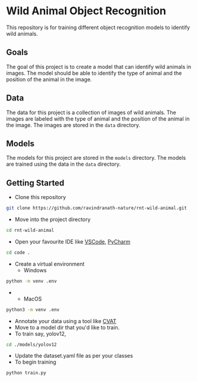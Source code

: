 # Wild Animal Object Recognition

This repository is for training different object recognition models to identify wild animals.

## Goals

The goal of this project is to create a model that can identify wild animals in images. The model should be able to identify the type of animal and the position of the animal in the image.

## Data

The data for this project is a collection of images of wild animals. The images are labeled with the type of animal and the position of the animal in the image. The images are stored in the `data` directory.

## Models

The models for this project are stored in the `models` directory. The models are trained using the data in the `data` directory.

## Getting Started

- Clone this repository

```bash
git clone https://github.com/ravindranath-nature/rnt-wild-animal.git
```

- Move into the project directory

```bash
cd rnt-wild-animal
```

- Open your favourite IDE like [VSCode](https://code.visualstudio.com/), [PyCharm](https://www.jetbrains.com/pycharm/)

```bash
cd code .
```

- Create a virtual environment
  - Windows

```bash
python -m venv .env
```

- - MacOS

```bash
python3 -m venv .env
```

- Annotate your data using a tool like [CVAT](https://github.com/cvat-ai/cvat)
- Move to a model dir that you'd like to train.
- To train say, yolov12,

```bash
cd ./models/yolov12
```

- Update the dataset.yaml file as per your classes
- To begin training

```bash
python train.py
```
